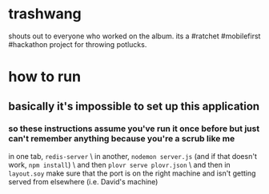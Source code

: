 # trashwang
shouts out to everyone who worked on the album. its a #ratchet #mobilefirst #hackathon project for throwing potlucks.

# how to run
## basically it's impossible to set up this application
### so these instructions assume you've run it once before but just can't remember anything because you're a scrub like me

in one tab, `redis-server` \\
in another, `nodemon server.js` (and if that doesn't work, `npm install`) \\
and then `plovr serve plovr.json` \\
and then in `layout.soy` make sure that the port is on the right machine and isn't getting served from elsewhere (i.e. David's machine)

